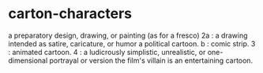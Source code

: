 # carton-characters
a preparatory design, drawing, or painting (as for a fresco) 2a : a drawing intended as satire, caricature, or humor a political cartoon. b : comic strip. 3 : animated cartoon. 4 : a ludicrously simplistic, unrealistic, or one-dimensional portrayal or version the film's villain is an entertaining cartoon.

